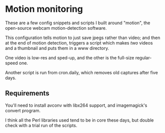 # Motion monitoring

These are a few config snippets and scripts I built around "motion", the open-source webcam
motion-detection software.

This configuration tells motion to just save jpegs rather than video; and then at the end
of motion detection, triggers a script which makes *two* videos and a thumbnail and puts
them in a www directory.

One video is low-res and sped-up, and the other is the full-size regular-speed one.

Another script is run from cron.daily, which removes old captures after five days.

## Requirements

You'll need to install avconv with libx264 support, and imagemagick's convert program.

I think all the Perl libraries used tend to be in core these days, but double check with
a trial run of the scripts.

